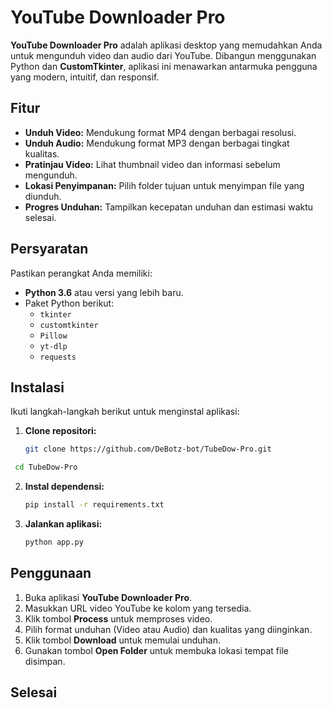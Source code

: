 # YouTube Downloader Pro

**YouTube Downloader Pro** adalah aplikasi desktop yang memudahkan Anda untuk mengunduh video dan audio dari YouTube. Dibangun menggunakan Python dan **CustomTkinter**, aplikasi ini menawarkan antarmuka pengguna yang modern, intuitif, dan responsif.

## Fitur

- **Unduh Video:** Mendukung format MP4 dengan berbagai resolusi.
- **Unduh Audio:** Mendukung format MP3 dengan berbagai tingkat kualitas.
- **Pratinjau Video:** Lihat thumbnail video dan informasi sebelum mengunduh.
- **Lokasi Penyimpanan:** Pilih folder tujuan untuk menyimpan file yang diunduh.
- **Progres Unduhan:** Tampilkan kecepatan unduhan dan estimasi waktu selesai.

## Persyaratan

Pastikan perangkat Anda memiliki:

- **Python 3.6** atau versi yang lebih baru.
- Paket Python berikut:
  - `tkinter`
  - `customtkinter`
  - `Pillow`
  - `yt-dlp`
  - `requests`

## Instalasi

Ikuti langkah-langkah berikut untuk menginstal aplikasi:

1. **Clone repositori:**
   ```bash
   git clone https://github.com/DeBotz-bot/TubeDow-Pro.git
   ```

```bash
 cd TubeDow-Pro
```

2. **Instal dependensi:**

   ```bash
   pip install -r requirements.txt
   ```

3. **Jalankan aplikasi:**
   ```bash
   python app.py
   ```

## Penggunaan

1. Buka aplikasi **YouTube Downloader Pro**.
2. Masukkan URL video YouTube ke kolom yang tersedia.
3. Klik tombol **Process** untuk memproses video.
4. Pilih format unduhan (Video atau Audio) dan kualitas yang diinginkan.
5. Klik tombol **Download** untuk memulai unduhan.
6. Gunakan tombol **Open Folder** untuk membuka lokasi tempat file disimpan.

## Selesai
